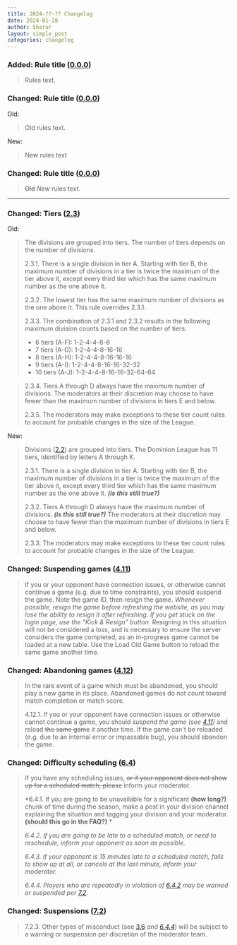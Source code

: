 ```yaml
---
title: 2024-??-?? Changelog
date: 2024-01-28
author: Sharur
layout: simple_post
categories: changelog
---
```

### Added: Rule title ([0.0.0](/rules#0.0.0))

> Rules text.

### Changed: Rule title ([0.0.0](/rules#0.0.0))

Old:

> Old rules text.

New:

> New rules text

### Changed: Rule title ([0.0.0](/rules#0.0.0))

> ~~Old~~ *New* rules text.

- - -

### Changed: Tiers ([2.3](/rules#2.3))

Old: 

> The divisions are grouped into tiers. The number of tiers depends on the number of divisions.
>
> 2.3.1. There is a single division in tier A. Starting with tier B, the maximum number of divisions in a tier is twice the maximum of the tier above it, except every third tier which has the same maximum number as the one above it.
>
> 2.3.2. The lowest tier has the same maximum number of divisions as the one above it. This rule overrides 2.3.1.
>
> 2.3.3. The combination of 2.3.1 and 2.3.2 results in the following maximum division counts based on the number of tiers:
> - 6 tiers (A-F): 1-2-4-4-8-8
> - 7 tiers (A-G): 1-2-4-4-8-16-16
> - 8 tiers (A-H): 1-2-4-4-8-16-16-16
> - 9 tiers (A-I): 1-2-4-4-8-16-16-32-32
> - 10 tiers (A-J): 1-2-4-4-8-16-16-32-64-64

> 2.3.4. Tiers A through D always have the maximum number of divisions. The moderators at their discretion may choose to have fewer than the maximum number of divisions in tiers E and below.
>
> 2.3.5. The moderators may make exceptions to these tier count rules to account for probable changes in the size of the League.

New:

> Divisions ([2.2](/rules#2.2)) are grouped into tiers. The Dominion League has 11 tiers, identified by letters A through K.
> 
> 2.3.1. There is a single division in tier A. Starting with tier B, the maximum number of divisions in a tier is twice the maximum of the tier above it, except every third tier which has the same maximum number as the one above it. ***(is this still true?)***
> 
> 2.3.2. Tiers A through D always have the maximum number of divisions. ***(is this still true?)*** The moderators at their discretion may choose to have fewer than the maximum number of divisions in tiers E and below.
>
> 2.3.3. The moderators may make exceptions to these tier count rules to account for probable changes in the size of the League.

### Changed: Suspending games ([4.11](/rules#4.11))
> 
> If you or your opponent have connection issues, or otherwise cannot continue a game (e.g. due to time constraints), you should suspend the game. Note the game ID, then resign the game. *Whenever possible, resign the game before refreshing the website, as you may lose the ability to resign it after refreshing. If you get stuck on the login page, use the "Kick & Resign" button.* Resigning in this situation will not be considered a loss, and is necessary to ensure the server considers the game completed, as an in-progress game cannot be loaded at a new table. Use the Load Old Game button to reload the same game another time.

### Changed: Abandoning games ([4.12](/rules#4.12))

> In the rare event of a game which must be abandoned, you should play a new game in its place. Abandoned games do not count toward match completion or match score.
>
> 4.12.1. If you or your opponent have connection issues or otherwise cannot continue a game, you should *suspend the game (see [4.11](/rules#4.11))* and reload ~~the same game~~ *it* another time. If the game can't be reloaded (e.g. due to an internal error or impassable bug), you should abandon the game.

### Changed: Difficulty scheduling ([6.4](/rules#6.4))

> If you have any scheduling issues, ~~or if your opponent does not show up for a scheduled match, please~~ inform your moderator.
>
> *6.4.1. If you are going to be unavailable for a significant **(how long?)** chunk of time during the season, make a post in your division channel explaining the situation and tagging your division and your moderator. **(should this go in the FAQ?)** *
>
> *6.4.2. If you are going to be late to a scheduled match, or need to reschedule, inform your opponent as soon as possible.*
>
> *6.4.3. If your opponent is 15 minutes late to a scheduled match, fails to show up at all, or cancels at the last minute, inform your moderator.*
>
> *6.4.4. Players who are repeatedly in violation of [6.4.2](/rules#6.4.2) may be warned or suspended per [7.2](/rules#7.2).*

### Changed: Suspensions ([7.2](/rules#7.2))

> 7.2.3. Other types of misconduct (see [3.6](/rules#3.6) *and [6.4.4](/rules#6.4.4)*) will be subject to a warning or suspension per discretion of the moderator team.